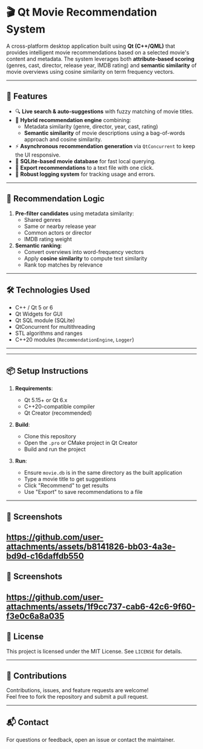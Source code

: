 # 🎬 Qt Movie Recommendation System

A cross-platform desktop application built using **Qt (C++/QML)** that provides intelligent movie recommendations based on a selected movie's content and metadata. The system leverages both **attribute-based scoring** (genres, cast, director, release year, IMDB rating) and **semantic similarity** of movie overviews using cosine similarity on term frequency vectors.

---

## 🚀 Features

- 🔍 **Live search & auto-suggestions** with fuzzy matching of movie titles.
- 🧠 **Hybrid recommendation engine** combining:
  - Metadata similarity (genre, director, year, cast, rating)
  - **Semantic similarity** of movie descriptions using a bag-of-words approach and cosine similarity.
- ⚡ **Asynchronous recommendation generation** via `QtConcurrent` to keep the UI responsive.
- 💾 **SQLite-based movie database** for fast local querying.
- 📝 **Export recommendations** to a text file with one click.
- 📄 **Robust logging system** for tracking usage and errors.

---

## 🧠 Recommendation Logic

1. **Pre-filter candidates** using metadata similarity:
   - Shared genres
   - Same or nearby release year
   - Common actors or director
   - IMDB rating weight
2. **Semantic ranking**:
   - Convert overviews into word-frequency vectors
   - Apply **cosine similarity** to compute text similarity
   - Rank top matches by relevance

---

## 🛠️ Technologies Used

- C++ / Qt 5 or 6
- Qt Widgets for GUI
- Qt SQL module (SQLite)
- QtConcurrent for multithreading
- STL algorithms and ranges
- C++20 modules (`RecommendationEngine`, `Logger`)

---

---

## 📦 Setup Instructions

1. **Requirements**:
   - Qt 5.15+ or Qt 6.x
   - C++20-compatible compiler
   - Qt Creator (recommended)

2. **Build**:
   - Clone this repository
   - Open the `.pro` or CMake project in Qt Creator
   - Build and run the project

3. **Run**:
   - Ensure `movie.db` is in the same directory as the built application
   - Type a movie title to get suggestions
   - Click "Recommend" to get results
   - Use "Export" to save recommendations to a file

---

## 📸 Screenshots
https://github.com/user-attachments/assets/b8141826-bb03-4a3e-bd9d-c16daffdb550
---
## 📸 Screenshots
https://github.com/user-attachments/assets/1f9cc737-cab6-42c6-9f60-f3e0c6a8a035
---
## 🧾 License

This project is licensed under the MIT License. See `LICENSE` for details.

---

## 🤝 Contributions

Contributions, issues, and feature requests are welcome!  
Feel free to fork the repository and submit a pull request.

---

## 📬 Contact

For questions or feedback, open an issue or contact the maintainer.


